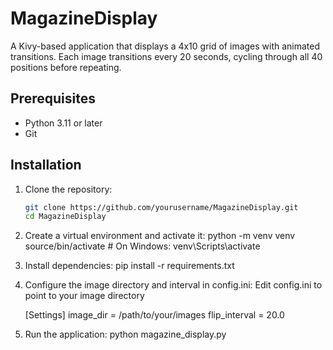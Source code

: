 # MagazineDisplay

A Kivy-based application that displays a 4x10 grid of images with animated transitions. Each image transitions every 20 seconds, cycling through all 40 positions before repeating.

## Prerequisites
- Python 3.11 or later
- Git

## Installation
1. Clone the repository:
   ```bash
   git clone https://github.com/yourusername/MagazineDisplay.git
   cd MagazineDisplay
   
2. Create a virtual environment and activate it:
    python -m venv venv
    source/bin/activate # On Windows: venv\Scripts\activate

4. Install dependencies:
    pip install -r requirements.txt

5. Configure the image directory and interval in config.ini:
    Edit config.ini to point to your image directory

   [Settings]
   image_dir = /path/to/your/images
   flip_interval = 20.0

6. Run the application:
    python magazine_display.py
